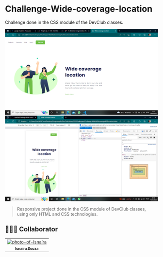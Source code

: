 # Challenge-Wide-coverage-location
 
Challenge done in the CSS module of the DevClub classes.

<img src="./assets/wide-coverage-home.png" alt="image1"> <br>
<img src="./assets/print-cell.png" alt="image1"> <br>

> Responsive project done in the CSS module of DevClub classes, using only HTML and CSS technologies.


## 🤝👩🏻 Collaborator


<table>
  <tr>
    <td align="center">
      <a href="#">
        <img src="https://avatars.githubusercontent.com/u/95285602?s=400&u=ed631ca82ce931b1f23877b14b677c651db231b6&v=4" width="150px;" alt="photo-of-Isnaíra"/><br>
        <sub>
          <b>Isnaíra Souza</b>
        </sub>
      </a>
    </td>
    
</table>
